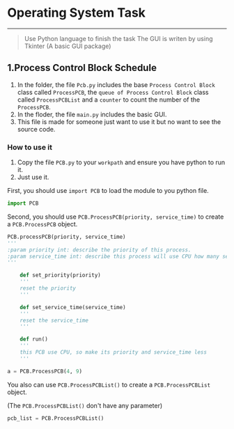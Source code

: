 # Operating System Task

---

> Use Python language to finish the task
> The GUI is writen by using Tkinter (A basic GUI package)

## 1.Process Control Block Schedule

1. In the folder, the file `Pcb.py` includes the base `Process Control Block` class called `ProcessPCB`, the `queue of Process Control Block` class called `ProcessPCBList` and a `counter` to count the number of the `ProcessPCB`.
2. In the floder, the file `main.py` includes the basic GUI.
3. This file is made for someone just want to use it but no want to see the source code.

### How to use it

1. Copy the file `PCB.py` to your `workpath` and ensure you have python to run it.
2. Just use it.

First, you should use `import PCB` to load the module to you python file.

```python
import PCB
```

Second, you should use `PCB.ProcessPCB(priority, service_time)` to create a `PCB.ProcessPCB` object.

```python
PCB.processPCB(priority, service_time)
'''
:param priority int: describe the priority of this process.
:param service_time int: describe this process will use CPU how many seconds.
'''

    def set_priority(priority)
    '''
    reset the priority
    '''

    def set_service_time(service_time)
    '''
    reset the service_time
    '''

    def run()
    '''
    this PCB use CPU, so make its priority and service_time less
    '''
```

```python
a = PCB.ProcessPCB(4, 9)
```

You also can use `PCB.ProcessPCBList()` to create a `PCB.ProcessPCBList` object.

(The `PCB.ProcessPCBList()` don't have any parameter)

```python
pcb_list = PCB.ProcessPCBList()
```

